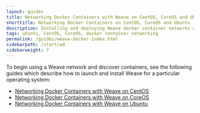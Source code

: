 ```yaml
---
layout: guides
title: Networking Docker Containers with Weave on CentOS, CoreOS and Ubuntu
shorttitle: Networking Docker Containers on CentOS, CoreOS and Ubuntu
description: Installing and deploying Weave docker container networks on CentOS, CoreOS, and Ubuntu
tags: ubuntu, CentOS, CoreOS, docker container networking
permalink: /guides/weave-docker-index.html
sidebarpath: /start/wd
sidebarweight: 7
---
```



To begin using a Weave network and discover containers, see the following guides which describe how to launch and install Weave for a particular operating system: 

* [Networking Docker Containers with Weave on CentOS](/guides/weave-docker-centos-simple.html)
* [Networking Docker Containers with Weave on CoreOS](/guides/weave-docker-coreos-simple.html)
* [Networking Docker Containers with Weave on Ubuntu](/guides/weave-docker-ubuntu-simple.html)


 
